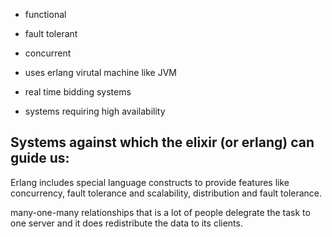 - functional
- fault tolerant
- concurrent
- uses erlang virutal machine like JVM


- real time bidding systems
- systems requiring high availability


Systems against which the elixir (or erlang) can guide us:
- 

Erlang includes special language constructs to provide features like concurrency, fault tolerance and scalability, distribution and fault tolerance.


many-one-many relationships that is a lot of people delegrate the task to one server and it does redistribute the data to its clients.
